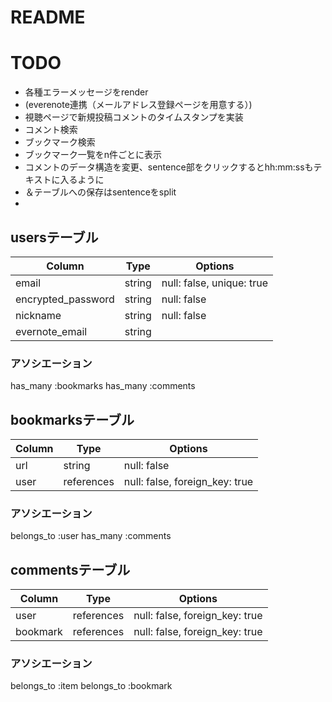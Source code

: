 # README

# TODO
- 各種エラーメッセージをrender
- (everenote連携（メールアドレス登録ページを用意する）)
- 視聴ページで新規投稿コメントのタイムスタンプを実装
- コメント検索
- ブックマーク検索
- ブックマーク一覧をn件ごとに表示
- コメントのデータ構造を変更、sentence部をクリックするとhh:mm:ssもテキストに入るように
- ＆テーブルへの保存はsentenceをsplit
- 


## usersテーブル
| Column             | Type   | Options                   |
| ------------------ | ------ | ------------------------- |
| email              | string | null: false, unique: true |
| encrypted_password | string | null: false               |
| nickname           | string | null: false               |
| evernote_email     | string |                           |

### アソシエーション
has_many :bookmarks
has_many :comments



## bookmarksテーブル
| Column | Type       | Options                        |
| ------ | ---------- | ------------------------------ |
| url    | string     | null: false                    |
| user   | references | null: false, foreign_key: true |

### アソシエーション
belongs_to :user
has_many :comments


## commentsテーブル
| Column   | Type       | Options                        |
| -------- | ---------- | ------------------------------ |
| user     | references | null: false, foreign_key: true |
| bookmark | references | null: false, foreign_key: true |

### アソシエーション
belongs_to :item
belongs_to :bookmark